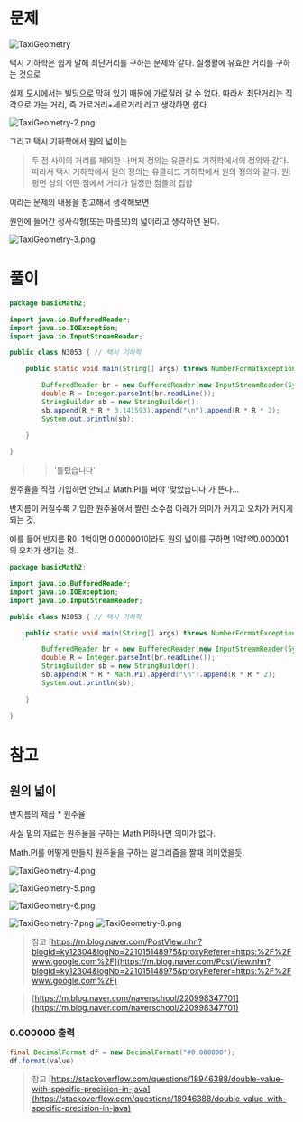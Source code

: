 # 문제

![TaxiGeometry](image/TaxiGeometry.png)

택시 기하학은 쉽게 말해 최단거리를 구하는 문제와 같다. 실생활에 유효한 거리를 구하는 것으로

실제 도시에서는 빌딩으로 막혀 있기 때문에 가로질러 갈 수 없다. 따라서 최단거리는 직각으로 가는 거리, 즉 가로거리+세로거리 라고 생각하면 쉽다.

![TaxiGeometry-2.png](image/TaxiGeometry-2.png)

그리고 택시 기하학에서 원의 넓이는 

> 두 점 사이의 거리를 제외한 나머지 정의는 유클리드 기하학에서의 정의와 같다.
따라서 택시 기하학에서 원의 정의는 유클리드 기하학에서 원의 정의와 같다.
원: 평면 상의 어떤 점에서 거리가 일정한 점들의 집합

이라는 문제의 내용을 참고해서 생각해보면

원안에 들어간 정사각형(또는 마름모)의 넓이라고 생각하면 된다.

![TaxiGeometry-3.png](image/TaxiGeometry-3.png)

# 풀이

```java
package basicMath2;

import java.io.BufferedReader;
import java.io.IOException;
import java.io.InputStreamReader;

public class N3053 { // 택시 기하학

	public static void main(String[] args) throws NumberFormatException, IOException {

		BufferedReader br = new BufferedReader(new InputStreamReader(System.in));
		double R = Integer.parseInt(br.readLine());
		StringBuilder sb = new StringBuilder();
		sb.append(R * R * 3.141593).append("\n").append(R * R * 2);
		System.out.println(sb);
	
	}

}
```

>> '틀렸습니다'

원주율을 직접 기입하면 안되고 Math.PI를 써야 '맞았습니다'가 뜬다...

반지름이 커질수록 기입한 원주율에서 짤린 소수점 아래가 의미가 커지고 오차가 커지게 되는 것.

예를 들어 반지름 R이 1억이면 0.000001이라도 원의 넓이를 구하면 1억*1억*0.000001의 오차가 생기는 것.. 

```java
package basicMath2;

import java.io.BufferedReader;
import java.io.IOException;
import java.io.InputStreamReader;

public class N3053 { // 택시 기하학

	public static void main(String[] args) throws NumberFormatException, IOException {

		BufferedReader br = new BufferedReader(new InputStreamReader(System.in));
		double R = Integer.parseInt(br.readLine());
		StringBuilder sb = new StringBuilder();
		sb.append(R * R * Math.PI).append("\n").append(R * R * 2);
		System.out.println(sb);
	
	}

}
```

# 참고

## 원의 넓이

반지름의 제곱 * 원주율

사실 밑의 자료는 원주율을 구하는 Math.PI하나면 의미가 없다.

Math.PI를 어떻게 만들지 원주율을 구하는 알고리즘을 짤때 의미있을듯.

![TaxiGeometry-4.png](image/TaxiGeometry-4.png)

![TaxiGeometry-5.png](image/TaxiGeometry-5.png)

![TaxiGeometry-6.png](image/TaxiGeometry-6.png)

![TaxiGeometry-7.png](image/TaxiGeometry-7.png)
![TaxiGeometry-8.png](image/TaxiGeometry-8.png)

> 참고 [https://m.blog.naver.com/PostView.nhn?blogId=ky12304&logNo=221015148975&proxyReferer=https:%2F%2Fwww.google.com%2F](https://m.blog.naver.com/PostView.nhn?blogId=ky12304&logNo=221015148975&proxyReferer=https:%2F%2Fwww.google.com%2F)

> [https://m.blog.naver.com/naverschool/220998347701](https://m.blog.naver.com/naverschool/220998347701)

### 0.000000 출력

```java
final DecimalFormat df = new DecimalFormat("#0.000000");
df.format(value)
```

> 참고 [https://stackoverflow.com/questions/18946388/double-value-with-specific-precision-in-java](https://stackoverflow.com/questions/18946388/double-value-with-specific-precision-in-java)